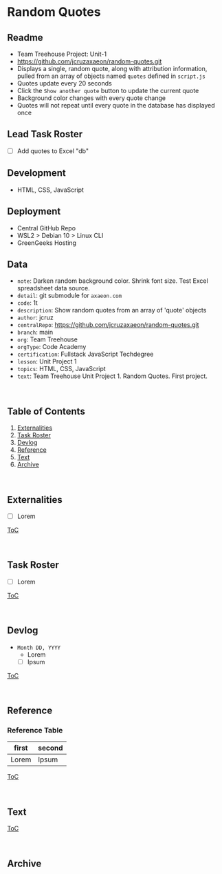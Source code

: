 


# Random Quotes

## Readme
- Team Treehouse Project: Unit-1
- https://github.com/jcruzaxaeon/random-quotes.git
- Displays a single, random quote, along with attribution information, pulled from an array of objects named `quotes` defined in `script.js`
- Quotes update every 20 seconds
- Click the `Show another quote` button to update the current quote
- Background color changes with every quote change
- Quotes will not repeat until every quote in the database has displayed once

## Lead Task Roster
- [ ] Add quotes to Excel "db"

## Development
- HTML, CSS, JavaScript

## Deployment
- Central GitHub Repo
- WSL2 > Debian 10 > Linux CLI
- GreenGeeks Hosting

## Data
- `note`: Darken random background color.  Shrink font size.  Test Excel spreadsheet data source.
- `detail`: git submodule for `axaeon.com`
- `code`: 1t
- `description`: Show random quotes from an array of 'quote' objects
- `author`: jcruz
- `centralRepo`: https://github.com/jcruzaxaeon/random-quotes.git
- `branch`: main
- `org`: Team Treehouse
- `orgType`: Code Academy
- `certification`: Fullstack JavaScript Techdegree
- `lesson`: Unit Project 1
- `topics`: HTML, CSS, JavaScript
- `text`: Team Treehouse Unit Project 1.  Random Quotes.  First project.

<br>



## Table of Contents
1. [Externalities](#externalities)
1. [Task Roster](#task-roster)
1. [Devlog](#devlog)
1. [Reference](#reference)
1. [Text](#text)
1. [Archive](#archive)

<br>



## Externalities
- [ ] Lorem

[ToC](#table-of-contents)

<br>



## Task Roster
- [ ] Lorem

[ToC](#table-of-contents)

<br>



## Devlog
- `Month DD, YYYY`
   - Lorem
   	- [ ] Ipsum

[ToC](#table-of-contents)

<br>



## Reference

### Reference Table
| first         | second                           |
| ------------- | -------------------------------- |
| Lorem         | Ipsum                            |

[ToC](#table-of-contents)

<br>



## Text

[ToC](#table-of-contents)

<br>



## Archive

